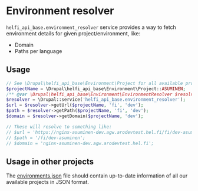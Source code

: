 # Environment resolver

`helfi_api_base.environment_resolver` service provides a way to fetch environment details for given project/environment, like:
- Domain
- Paths per language

## Usage

```php
// See \Drupal\helfi_api_base\Environment\Project for all available project constants.
$projectName = \Drupal\helfi_api_base\Environment\Project::ASUMINEN;
/** @var \Drupal\helfi_api_base\Environment\EnvironmentResolver $resolver */
$resolver = \Drupal::service('helfi_api_base.environment_resolver');
$url = $resolver->getUrl($projectName, 'fi', 'dev');
$path = $resolver->getPath($projectName, 'fi', 'dev');
$domain = $resolver->getDomain($projectName, 'dev');

// These will resolve to something like:
// $url = 'https://nginx-asuminen-dev.agw.arodevtest.hel.fi/fi/dev-asuminen';
// $path = '/fi/dev-asuminen';
// $domain = 'nginx-asuminen-dev.agw.arodevtest.hel.fi';
```

## Usage in other projects

The [environments.json](/fixtures/environments.json) file should contain up-to-date information of all our available projects in JSON format.
